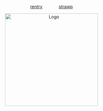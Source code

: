 <p align="center">
  <a href="https://rentry.co/cipherites">rentry</a> ⠀⠀  ⠀⠀
  <a href="https://cipherites.straw.page/">strawp</a>
</p>


<p align="center">
  <img src="https://cdn.discordapp.com/attachments/1062717625764950068/1429108408224845875/vxvl.png?ex=68fd822c&is=68fc30ac&hm=291afad85ce7af300a0f42e8fb9c6cdb62e9adf141ea3ff613d4fa2abd837e6d&" alt="Logo" width="300">
</p>
